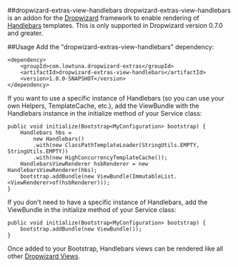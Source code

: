 ##dropwizard-extras-view-handlebars
dropwizard-extras-view-handlebars is an addon for the [Dropwizard](http://www.dropwizard.io/) framework to enable rendering of [Handlebars](http://handlebarsjs.com/) templates. This is only supported in Dropwizard version 0.7.0 and greater.

##Usage
Add the "dropwizard-extras-view-handlebars" dependency:

	<dependency>
		<groupId>com.lowtuna.dropwizard-extras</groupId>
    	<artifactId>dropwizard-extras-view-handlebars</artifactId>
    	<version>1.0.0-SNAPSHOT</version>
 	</dependency>

If you want to use a specific instance of Handlebars (so you can use your own Helpers, TemplateCache, etc.), add the ViewBundle with the Handlebars instance in the initialize method of your Service class:

	public void initialize(Bootstrap<MyConfiguration> bootstrap) {
 		Handlebars hbs = 
 			new Handlebars()
 			.with(new ClassPathTemplateLoader(StringUtils.EMPTY, StringUtils.EMPTY))
 			.with(new HighConcurrencyTemplateCache());
 		HandlebarsViewRenderer hsbRenderer = new HandlebarsViewRenderer(hbs);
		bootstrap.addBundle(new ViewBundle(ImmutableList.<ViewRenderer>of(hsbRenderer)));
	}
	
If you don't need to have a specific instance of Handlebars, add the ViewBundle in the initialize method of your Service class:

	public void initialize(Bootstrap<MyConfiguration> bootstrap) {
		bootstrap.addBundle(new ViewBundle());
	}

Once added to your Bootstrap, Handlebars views can be rendered like all other [Dropwizard Views](http://www.dropwizard.io/manual/views/).
